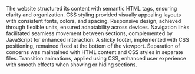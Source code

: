 The website structured its content with semantic HTML tags, ensuring clarity and organization. CSS styling provided visually appealing layouts with consistent fonts, colors, and spacing. Responsive design, achieved through flexible units, ensured adaptability across devices. Navigation links facilitated seamless movement between sections, complemented by JavaScript for enhanced interaction. A sticky footer, implemented with CSS positioning, remained fixed at the bottom of the viewport. Separation of concerns was maintained with HTML content and CSS styles in separate files. Transition animations, applied using CSS, enhanced user experience with smooth effects when showing or hiding sections.
